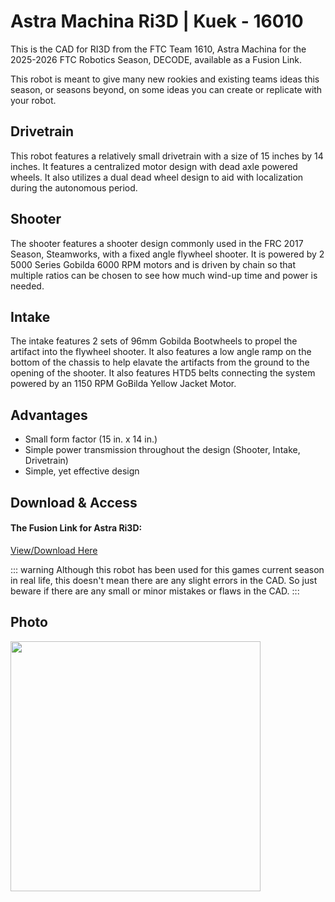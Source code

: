 # Astra Machina Ri3D | Kuek - 16010

This is the CAD for RI3D from the FTC Team 1610, Astra Machina for the 2025-2026 FTC Robotics Season, DECODE, available as a Fusion Link.

This robot is meant to give many new rookies and existing teams ideas this season, or seasons beyond, on some ideas you can create or replicate with your robot.

## Drivetrain

This robot features a relatively small drivetrain with a size of 15 inches by 14 inches. It features a centralized motor design with dead axle powered wheels. It also utilizes a dual dead wheel design to aid with localization during the autonomous period.

## Shooter

The shooter features a shooter design commonly used in the FRC 2017 Season, Steamworks, with a fixed angle flywheel shooter. It is powered by 2 5000 Series Gobilda 6000 RPM motors and is driven by chain so that multiple ratios can be chosen to see how much wind-up time and power is needed.

## Intake

The intake features 2 sets of 96mm Gobilda Bootwheels to propel the artifact into the flywheel shooter. It also features a low angle ramp on the bottom of the chassis to help elavate the artifacts from the ground to the opening of the shooter. It also features HTD5 belts connecting the system powered by an 1150 RPM GoBilda Yellow Jacket Motor.

## Advantages
- Small form factor (15 in. x 14 in.)
- Simple power transmission throughout the design (Shooter, Intake, Drivetrain)
- Simple, yet effective design

## Download & Access

#### The Fusion Link for Astra Ri3D:

[View/Download Here](https://a360.co/42pdviC)

::: warning
Although this robot has been used for this games current season in real life, this doesn't mean there are any slight errors in the CAD. So just beware if there are any small or minor mistakes or flaws in the CAD.
:::

## Photo
<style>img{border: 4px #1b1b1f;}</style>
<img height="400" src="/images/astrari3d.png" width="400"/>